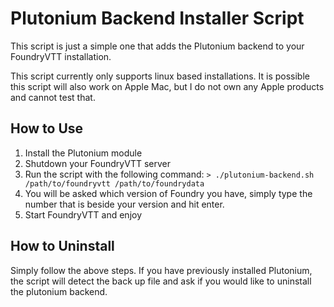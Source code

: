 # Plutonium Backend Installer Script

This script is just a simple one that adds the Plutonium backend to your FoundryVTT installation.

This script currently only supports linux based installations. It is possible this script will also work on Apple Mac, but I do not own any Apple products and cannot test that.

## How to Use

1. Install the Plutonium module
1. Shutdown your FoundryVTT server
1. Run the script with the following command:
	`> ./plutonium-backend.sh /path/to/foundryvtt /path/to/foundrydata`
1. You will be asked which version of Foundry you have, simply type the number that is beside your version and hit enter.
1. Start FoundryVTT and enjoy

## How to Uninstall

Simply follow the above steps. If you have previously installed Plutonium, the script will detect the back up file and ask if you would like to uninstall the plutonium backend.
